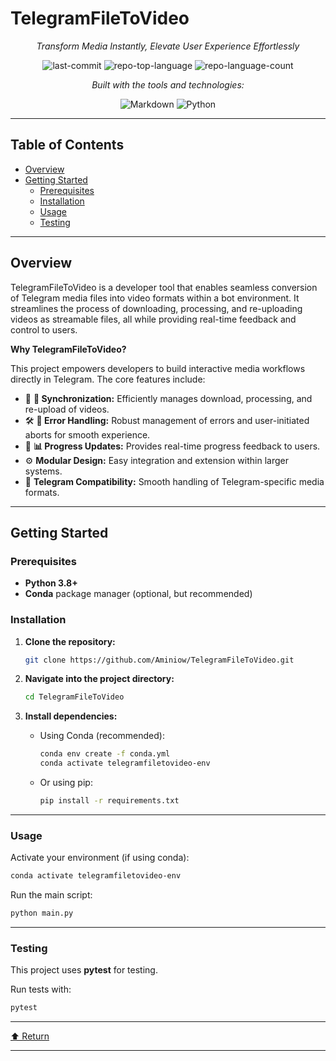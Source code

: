 # TelegramFileToVideo

<div align="center">
  
*Transform Media Instantly, Elevate User Experience Effortlessly*

![last-commit](https://img.shields.io/github/last-commit/Aminiow/TelegramFileToVideo?style=flat&logo=git&logoColor=white&color=0080ff)
![repo-top-language](https://img.shields.io/github/languages/top/Aminiow/TelegramFileToVideo?style=flat&color=0080ff)
![repo-language-count](https://img.shields.io/github/languages/count/Aminiow/TelegramFileToVideo?style=flat&color=0080ff)

*Built with the tools and technologies:*

![Markdown](https://img.shields.io/badge/Markdown-000000.svg?style=flat&logo=Markdown&logoColor=white)
![Python](https://img.shields.io/badge/Python-3776AB.svg?style=flat&logo=Python&logoColor=white)

</div>

---

## Table of Contents

- [Overview](#overview)
- [Getting Started](#getting-started)
  - [Prerequisites](#prerequisites)
  - [Installation](#installation)
  - [Usage](#usage)
  - [Testing](#testing)

---

## Overview

TelegramFileToVideo is a developer tool that enables seamless conversion of Telegram media files into video formats within a bot environment. It streamlines the process of downloading, processing, and re-uploading videos as streamable files, all while providing real-time feedback and control to users.

**Why TelegramFileToVideo?**

This project empowers developers to build interactive media workflows directly in Telegram. The core features include:

- 🧩 **🔄 Synchronization:** Efficiently manages download, processing, and re-upload of videos.
- 🛠️ **📝 Error Handling:** Robust management of errors and user-initiated aborts for smooth experience.
- 🚦 **📊 Progress Updates:** Provides real-time progress feedback to users.
- ⚙️ **Modular Design:** Easy integration and extension within larger systems.
- 🎥 **Telegram Compatibility:** Smooth handling of Telegram-specific media formats.

---

## Getting Started

### Prerequisites

- **Python 3.8+**
- **Conda** package manager (optional, but recommended)

### Installation

1. **Clone the repository:**

   ```bash
   git clone https://github.com/Aminiow/TelegramFileToVideo.git
   ```

2. **Navigate into the project directory:**

   ```bash
   cd TelegramFileToVideo
   ```

3. **Install dependencies:**

   * Using Conda (recommended):

     ```bash
     conda env create -f conda.yml
     conda activate telegramfiletovideo-env
     ```

   * Or using pip:

     ```bash
     pip install -r requirements.txt
     ```

---

### Usage

Activate your environment (if using conda):

```bash
conda activate telegramfiletovideo-env
```

Run the main script:

```bash
python main.py
```

---

### Testing

This project uses **pytest** for testing.

Run tests with:

```bash
pytest
```

---

[⬆ Return](#telegramfiletovideo)

---
